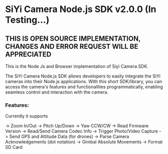 # SiYi Camera Node.js SDK v2.0.0 (In Testing...)

## THIS IS OPEN SOURCE IMPLEMENTATION, CHANGES AND ERROR REQUEST WILL BE APPRECIATED

This is the Node Js and Browser implementation of Siyi Camera SDK.

The SiYi Camera Node.js SDK allows developers to easily integrate the SiYi cameras into their Node.js applications. With this short SDK/library, you can access the camera's features and functionalities programmatically, enabling seamless control and interaction with the camera.

### Features:

Currently it supports

-> Zoom In/Out
-> Pitch Up/Down
-> Yaw CCW/CW
-> Read Firmware Version
-> Read/Send Camera Codec Info
-> Trigger Photo/Video Capture
-> Send GPS and Attitude Data (for drones)
-> Parse Camera Acknowledgements (dot notation)
-> Gimbal Absolute Movements
-> Format SD Card
